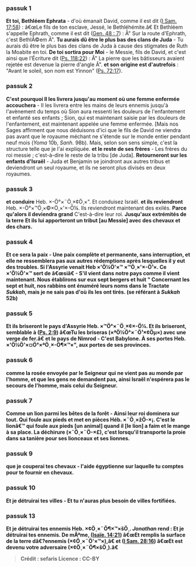 
### passuk 1
<b>Et toi, Bethléem Ephrata</b> - d'où émanait David, comme il est dit (<a class="refLink" href="/I_Samuel.17.58" data-ref="I Samuel 17:58">I Sam. 17:58</a>) : â€œLe fils de ton esclave, Jessé, le Bethléhémite.â€ Et Bethléem s'appelle Ephrath, comme il est dit (<a class="refLink" href="/Genèse.48.7" data-ref="Genèse 48:7">Gen. 48 : 7</a>) : Â" Sur la route d'Ephrath, c'est BethlÃ©em Â". 
<b>Tu aurais dû être le plus bas des clans de Juda</b> - Tu aurais dû être le plus bas des clans de Juda à cause des stigmates de Ruth la Moabite en toi. 
<b>De toi sortira pour Moi</b> - le Messie, fils de David, et c'est ainsi que l'Écriture dit (<a class="refLink" href="/Psalms.118.22" data-ref="Psalms 118:22">Ps. 118:22</a>) : Â" La pierre que les bâtisseurs avaient rejetée est devenue la pierre d'angle Â". 
<b>et son origine est d'autrefois</b> : "Avant le soleil, son nom est Yinnon" (<a class="refLink" href="/Psalms.72.17" data-ref="Psalms 72:17">Ps. 72:17</a>). 

### passuk 2
<b>C'est pourquoi Il les livrera jusqu'au moment où une femme enfermée accouchera</b> - Il les livrera entre les mains de leurs ennemis jusqu'à l'avènement du temps où Sion aura ressenti les douleurs de l'enfantement et enfanté ses enfants ; Sion, qui est maintenant saisie par les douleurs de l'enfantement, est maintenant appelée une femme enfermée. [Mais nos Sages affirment que nous déduisons d'ici que le fils de David ne viendra pas avant que le royaume méchant ne s'étende sur le monde entier pendant neuf mois (<i>Yoma</i> 10b, <i>Sanh.</i> 98b). Mais, selon son sens simple, c'est la structure telle que je l'ai expliquée. 
<b>et le reste de ses frères</b> - Les frères du roi messie ; c'est-à-dire le reste de la tribu [de Juda]. 
<b>Retourneront sur les enfants d'Israël</b> - Juda et Benjamin se joindront aux autres tribus et deviendront un seul royaume, et ils ne seront plus divisés en deux royaumes. 

### passuk 3
<b>et conduire</b> Heb. ×-Ö°×¨Ö¸×¢Ö¸×". Et conduisez Israël. 
<b>et ils reviendront</b> Heb. ×-Ö°×™Ö¸×©×Ö¸×'×-Ö¼. Ils reviendront maintenant des exilés. 
<b>Parce qu'alors il deviendra grand</b> C'est-à-dire leur roi. 
<b>Jusqu'aux extrémités de la terre</b> <b>Et ils lui apporteront un tribut [au Messie] avec des chevaux et des chars. 

### passuk 4
<b>Et ce sera la paix</b> - Une paix complète et permanente, sans interruption, et elle ne ressemblera pas aux autres rédemptions après lesquelles il y eut des troubles. 
<b>Si l'Assyrie venait</b> Heb ×'Ö¼Ö'×™ ×™Ö¸×'×-Ö¹×. Ce ×'Ö¼Ö'×™ sert de â€œsiâ€ - S'il vient dans notre pays comme il vient maintenant. 
<b>Nous établirons sur eux sept bergers et huit</b> " Concernant les sept et huit, nos rabbins ont énuméré leurs noms dans le Tractate <i>Sukkah</i>, mais je ne sais pas d'où ils les ont tirés. (se référant à <i>Sukkah</i> 52b) 

### passuk 5
<b>Et ils briseront le pays d'Assyrie</b> Heb. ×™Ö°×¨Ö¸×¢×-Ö¼. Et ils briseront, semblable à (<a class="refLink" href="/Psalms.2.9" data-ref="Psaumes 2:9">Ps. 2:9</a>) â€œTu les briseras (×ªÖ¼Ö°×¨Ö¹×¢Öµ×) avec une verge de fer.â€ 
<b>et le pays de Nimrod</b> - C'est Babylone. 
<b>À ses portes</b> Heb. ×'Ö¼Ö'×¤Ö°×ªÖ¸×-Ö¶×™×", aux portes de ses provinces. 

### passuk 6
<b>comme la rosée envoyée par le Seigneur</b> <b>qui ne vient pas au monde par l'homme, et que les gens ne demandent pas, ainsi Israël n'espérera pas le secours de l'homme, mais celui du Seigneur. 

### passuk 7
<b>Comme un lion parmi les bêtes de la forêt</b> - Ainsi leur roi dominera sur tout. 
<b>Qui foule aux pieds et met en pièces</b> Héb. ×¨Ö¸×žÖ-×¡. C'est le lionâ€™ qui foule aux pieds [un animal] quand il [le lion] a faim et le mange à sa place. La déchirure (×˜Ö¸×¨Ö-×£), c'est lorsqu'il transporte la proie dans sa tanière pour ses lionceaux et ses lionnes. 

### passuk 9
<b>que je couperai tes chevaux</b> - l'aide égyptienne sur laquelle tu comptes pour te fournir en chevaux. 

### passuk 10
<b>Et je détruirai tes villes</b> - Et tu n'auras plus besoin de villes fortifiées. 

### passuk 13
<b>Et je détruirai tes ennemis</b> Heb. ×¢Ö¸×¨Ö¶×™×šÖ¸. <i>Jonathan</i> rend : Et je détruirai tes ennemis. De mÃªme, (<a class="refLink" href="/Isaïe.14.21" data-ref="Isaïe 14:21">Isaïe. 14:21</a>) â€œEt remplis la surface de la terre dâ€?ennemis (×¢Ö¸×¨Ö'×™×),â€ et (<a class="refLink" href="/I_Samuel.28.16" data-ref="I Samuel 28:16">I Sam. 28:16</a>) â€œEt est devenu votre adversaire (×¢Ö¸×¨Ö¶×šÖ¸).â€ 

>Crédit : sefaris
>Licence : CC-BY